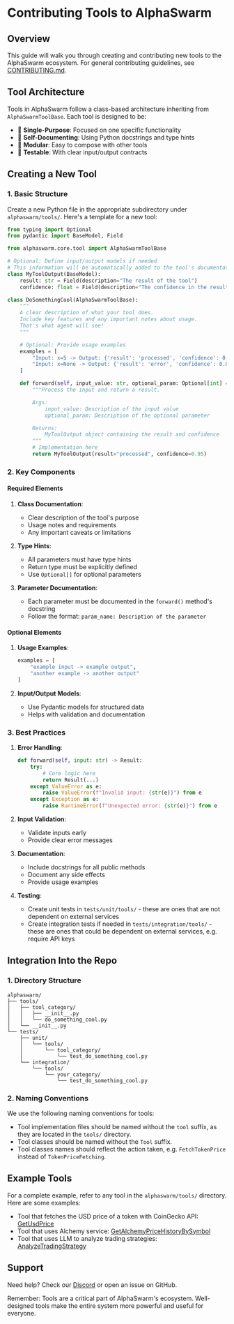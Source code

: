 # Contributing Tools to AlphaSwarm

## Overview

This guide will walk you through creating and contributing new tools to the AlphaSwarm ecosystem.
For general contributing guidelines, see [CONTRIBUTING.md](../CONTRIBUTING.md).

## Tool Architecture

Tools in AlphaSwarm follow a class-based architecture inheriting from `AlphaSwarmToolBase`. Each tool is designed to be:

- 🎯 **Single-Purpose**: Focused on one specific functionality
- 📝 **Self-Documenting**: Using Python docstrings and type hints
- 🔌 **Modular**: Easy to compose with other tools
- 🧪 **Testable**: With clear input/output contracts

## Creating a New Tool

### 1. Basic Structure

Create a new Python file in the appropriate subdirectory under `alphaswarm/tools/`. Here's a template for a new tool:

```python
from typing import Optional
from pydantic import BaseModel, Field

from alphaswarm.core.tool import AlphaSwarmToolBase

# Optional: Define input/output models if needed
# This information will be automatically added to the tool's documentation and passed to the agent!
class MyToolOutput(BaseModel):
    result: str = Field(description="The result of the tool")
    confidence: float = Field(description="The confidence in the result, from 0 to 1")

class DoSomethingCool(AlphaSwarmToolBase):
    """
    A clear description of what your tool does.
    Include key features and any important notes about usage.
    That's what agent will see!
    """

    # Optional: Provide usage examples
    examples = [
        "Input: x=5 -> Output: {'result': 'processed', 'confidence': 0.95}",
        "Input: x=None -> Output: {'result': 'error', 'confidence': 0.0}"
    ]

    def forward(self, input_value: str, optional_param: Optional[int] = None) -> MyToolOutput:
        """Process the input and return a result.

        Args:
            input_value: Description of the input value
            optional_param: Description of the optional parameter

        Returns:
            MyToolOutput object containing the result and confidence
        """
        # Implementation here
        return MyToolOutput(result="processed", confidence=0.95)
```

### 2. Key Components

#### Required Elements

1. **Class Documentation**:
   - Clear description of the tool's purpose
   - Usage notes and requirements
   - Any important caveats or limitations

2. **Type Hints**:
   - All parameters must have type hints
   - Return type must be explicitly defined
   - Use `Optional[]` for optional parameters

3. **Parameter Documentation**:
   - Each parameter must be documented in the `forward()` method's docstring
   - Follow the format: `param_name: Description of the parameter`

#### Optional Elements

1. **Usage Examples**:
   ```python
   examples = [
       "example input -> example output",
       "another example -> another output"
   ]
   ```

2. **Input/Output Models**:
   - Use Pydantic models for structured data
   - Helps with validation and documentation

### 3. Best Practices

1. **Error Handling**:
   ```python
   def forward(self, input: str) -> Result:
       try:
           # Core logic here
           return Result(...)
       except ValueError as e:
           raise ValueError(f"Invalid input: {str(e)}") from e
       except Exception as e:
           raise RuntimeError(f"Unexpected error: {str(e)}") from e
   ```

2. **Input Validation**:
   - Validate inputs early
   - Provide clear error messages

3. **Documentation**:
   - Include docstrings for all public methods
   - Document any side effects
   - Provide usage examples

4. **Testing**:
   - Create unit tests in `tests/unit/tools/` - these are ones that are not dependent on external services
   - Create integration tests if needed in `tests/integration/tools/` - these are ones that could be dependent on external services, e.g. require API keys

## Integration Into the Repo

### 1. Directory Structure

```
alphaswarm/
├── tools/
│   ├── tool_category/
│   │   ├── __init__.py
│   │   └── do_something_cool.py
│   └── __init__.py
└── tests/
    ├── unit/
    │   └── tools/
    │       └── tool_category/
    │           └── test_do_something_cool.py
    └── integration/
        └── tools/
            └── your_category/
                └── test_do_something_cool.py
```

### 2. Naming Conventions

We use the following naming conventions for tools:

- Tool implementation files should be named without the `tool` suffix, as they are located in the `tools/` directory.
- Tool classes should be named without the `Tool` suffix.
- Tool classes names should reflect the action taken, e.g. `FetchTokenPrice` instead of `TokenPriceFetching`.

## Example Tools

For a complete example, refer to any tool in the `alphaswarm/tools/` directory.
Here are some examples:
- Tool that fetches the USD price of a token with CoinGecko API: [GetUsdPrice](../alphaswarm/tools/core/get_usd_price.py)
- Tool that uses Alchemy service: [GetAlchemyPriceHistoryBySymbol](../alphaswarm/tools/alchemy/alchemy_price_history.py)
- Tool that uses LLM to analyze trading strategies: [AnalyzeTradingStrategy](../alphaswarm/tools/strategy_analysis/generic/generic_analysis.py)

## Support

Need help? Check our [Discord](https://discord.gg/theoriq-dev) or open an issue on GitHub.

Remember: Tools are a critical part of AlphaSwarm's ecosystem. Well-designed tools make the entire system more powerful and useful for everyone.
